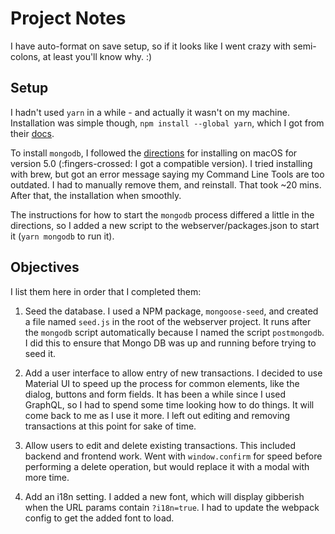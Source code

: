 # Project Notes

I have auto-format on save setup, so if it looks like I went crazy with semi-colons, at least you'll know why. :)

## Setup

I hadn't used `yarn` in a while - and actually it wasn't on my machine. Installation was simple though, `npm install --global yarn`, which I got from their [docs](https://classic.yarnpkg.com/en/docs/install#mac-stable).

To install `mongodb`, I followed the [directions](https://docs.mongodb.com/v5.0/tutorial/install-mongodb-on-os-x/) for installing on macOS for version 5.0 (:fingers-crossed: I got a compatible version). I tried installing with brew, but got an error message saying my Command Line Tools are too outdated. I had to manually remove them, and reinstall. That took ~20 mins. After that, the installation when smoothly.

The instructions for how to start the `mongodb` process differed a little in the directions, so I added a new script to the webserver/packages.json to start it (`yarn mongodb` to run it).

## Objectives

I list them here in order that I completed them:

1. Seed the database. I used a NPM package, `mongoose-seed`, and created a file named `seed.js` in the root of the webserver project. It runs after the `mongodb` script automatically because I named the script `postmongodb`. I did this to ensure that Mongo DB was up and running before trying to seed it.

2. Add a user interface to allow entry of new transactions. I decided to use Material UI to speed up the process for common elements, like the dialog, buttons and form fields. It has been a while since I used GraphQL, so I had to spend some time looking how to do things. It will come back to me as I use it more. I left out editing and removing transactions at this point for sake of time.

3. Allow users to edit and delete existing transactions. This included backend and frontend work. Went with `window.confirm` for speed before performing a delete operation, but would replace it with a modal with more time.

4. Add an i18n setting. I added a new font, which will display gibberish when the URL params contain `?i18n=true`. I had to update the webpack config to get the added font to load.
